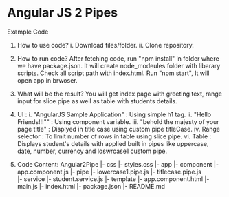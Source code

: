 # Angular JS 2 Pipes
Example Code

1. How to use code?
  i. Download files/folder.
  ii. Clone repository.

2. How to run code?
  After fetching code, run "npm install" in folder where we have package.json.
  It will create node_modeules folder with libarary scripts.
  Check all script path with index.html.
  Run "npm start", It will open app in brwoser.

3. What will be the result?
  You will get index page with greeting text, range input for slice pipe as well as table with students details.

5. UI :
  i. "AngularJS Sample Application" : Using simple h1 tag.
  ii. "Hello Friends!!!"" : Using component variable.
  iii. "behold the majesty of your page title" : Displyed in title case using custom pipe titleCase.
  iv. Range selector : To limit number of rows in table using slice pipe.
  vi. Table : Displays student's details with applied built in pipes like uppercase, date, number, currency and loswrcase1 custom pipe.

6. Code Content:
  Angular2Pipe
   |- css
      |- styles.css 
   |- app
      |- component
         |- app.component.js
      |- pipe
         |- lowercase1.pipe.js
         |- titlecase.pipe.js      
      |- service
         |- student.service.js
      |- template
         |- app.component.html
      |- main.js
   |- index.html
   |- package.json
   |- README.md